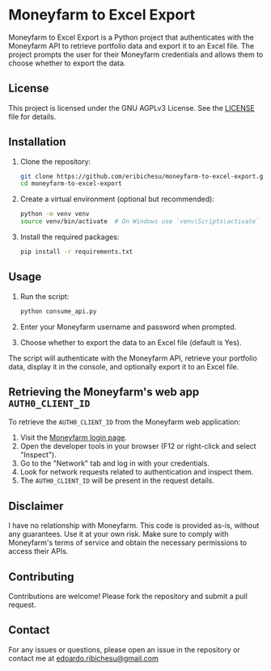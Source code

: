 # Moneyfarm to Excel Export

Moneyfarm to Excel Export is a Python project that authenticates with the Moneyfarm API to retrieve portfolio data and export it to an Excel file. The project prompts the user for their Moneyfarm credentials and allows them to choose whether to export the data.

## License

This project is licensed under the GNU AGPLv3 License. See the [LICENSE](LICENSE) file for details.

## Installation

1. Clone the repository:
    ```bash
    git clone https://github.com/eribichesu/moneyfarm-to-excel-export.git
    cd moneyfarm-to-excel-export
    ```

2. Create a virtual environment (optional but recommended):
    ```bash
    python -m venv venv
    source venv/bin/activate  # On Windows use `venv\Scripts\activate`
    ```

3. Install the required packages:
    ```bash
    pip install -r requirements.txt
    ```

## Usage

1. Run the script:
    ```bash
    python consume_api.py
    ```

2. Enter your Moneyfarm username and password when prompted.

3. Choose whether to export the data to an Excel file (default is Yes).

The script will authenticate with the Moneyfarm API, retrieve your portfolio data, display it in the console, and optionally export it to an Excel file.

## Retrieving the Moneyfarm's web app `AUTH0_CLIENT_ID`

To retrieve the `AUTH0_CLIENT_ID` from the Moneyfarm web application:

1. Visit the [Moneyfarm login page](https://app.moneyfarm.com/it/sign-in).
2. Open the developer tools in your browser (F12 or right-click and select "Inspect").
3. Go to the "Network" tab and log in with your credentials.
4. Look for network requests related to authentication and inspect them.
5. The `AUTH0_CLIENT_ID` will be present in the request details.

## Disclaimer

I have no relationship with Moneyfarm. This code is provided as-is, without any guarantees. Use it at your own risk. Make sure to comply with Moneyfarm's terms of service and obtain the necessary permissions to access their APIs.

## Contributing

Contributions are welcome! Please fork the repository and submit a pull request.

## Contact

For any issues or questions, please open an issue in the repository or contact me at edoardo.ribichesu@gmail.com
